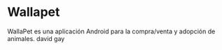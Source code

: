 # Wallapet
WallaPet es una aplicación Android para la compra/venta y adopción de animales. david gay
